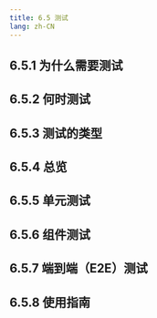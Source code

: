 ```yaml
---
title: 6.5 测试
lang: zh-CN
---
```


## 6.5.1 为什么需要测试

## 6.5.2 何时测试

## 6.5.3 测试的类型

## 6.5.4 总览

## 6.5.5 单元测试

## 6.5.6 组件测试

## 6.5.7 端到端（E2E）测试

## 6.5.8 使用指南
